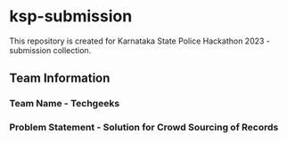 # ksp-submission
This repository is created for Karnataka State Police Hackathon 2023 - submission collection. 
## Team Information
### Team Name - Techgeeks
### Problem Statement - Solution for Crowd Sourcing of Records
